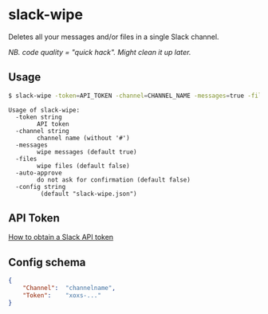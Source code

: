 # slack-wipe

Deletes all your messages and/or files in a single Slack channel.

_NB. code quality = "quick hack". Might clean it up later._

## Usage

```sh
$ slack-wipe -token=API_TOKEN -channel=CHANNEL_NAME -messages=true -files=true
```

```
Usage of slack-wipe:
  -token string
        API token
  -channel string
        channel name (without '#')
  -messages
        wipe messages (default true)
  -files
        wipe files (default false)
  -auto-approve
        do not ask for confirmation (default false)
  -config string
         (default "slack-wipe.json")
```

## API Token

[How to obtain a Slack API token](https://github.com/jackellenberger/emojme#finding-a-slack-token)

## Config schema

```json
{
    "Channel":  "channelname",
    "Token":    "xoxs-..."
}
```
